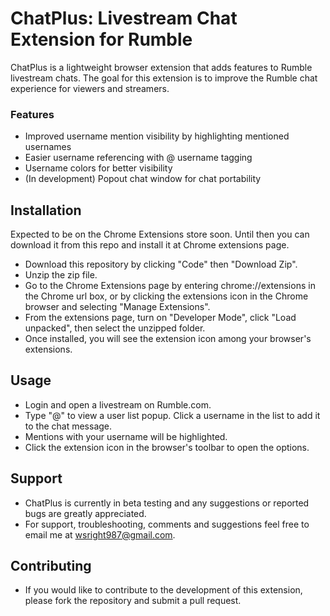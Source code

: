 # ChatPlus: Livestream Chat Extension for Rumble

ChatPlus is a lightweight browser extension that adds features to Rumble livestream chats. The goal for this extension is to improve the Rumble chat experience for viewers and streamers. 

### Features 
- Improved username mention visibility by highlighting mentioned usernames
- Easier username referencing with @ username tagging 
- Username colors for better visibility
- (In development) Popout chat window for chat portability

## Installation

Expected to be on the Chrome Extensions store soon. Until then you can download it from this repo and install it at Chrome extensions page.

- Download this repository by clicking "Code" then "Download Zip".
- Unzip the zip file. 
- Go to the Chrome Extensions page by entering chrome://extensions in the Chrome url box, or by clicking the extensions icon in the Chrome browser and selecting "Manage Extensions". 
- From the extensions page, turn on "Developer Mode", click "Load unpacked", then select the unzipped folder.
- Once installed, you will see the extension icon among your browser's extensions. 

## Usage
- Login and open a livestream on Rumble.com.
- Type "@" to view a user list popup. Click a username in the list to add it to the chat message.
- Mentions with your username will be highlighted.
- Click the extension icon in the browser's toolbar to open the options.

## Support
- ChatPlus is currently in beta testing and any suggestions or reported bugs are greatly appreciated. 
- For support, troubleshooting, comments and suggestions feel free to email me at wsright987@gmail.com. 

## Contributing
- If you would like to contribute to the development of this extension, please fork the repository and submit a pull request.
